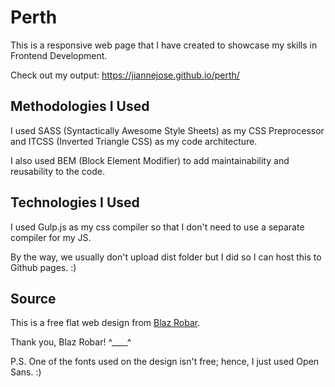 # Perth

This is a responsive web page that I have created to showcase my skills in Frontend Development. 

Check out my output:
https://jiannejose.github.io/perth/

## Methodologies I Used

I used SASS (Syntactically Awesome Style Sheets) as my CSS Preprocessor and ITCSS (Inverted Triangle CSS) as my code architecture.

I also used BEM (Block Element Modifier) to add maintainability and reusability to the code.

## Technologies I Used

I used Gulp.js as my css compiler so that I don't need to use a separate compiler for my JS.

By the way, we usually don't upload dist folder but I did so I can host this to Github pages. :)

## Source

This is a free flat web design from [Blaz Robar](http://blazrobar.com/free-psd-website-templates/freebie-psd-perth-free-flat-web-design/). 

Thank you, Blaz Robar! ^____^

P.S. One of the fonts used on the design isn't free; hence, I just used Open Sans. :)

